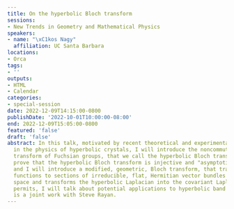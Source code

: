 ```yaml
---
title: On the hyperbolic Bloch transform
sessions:
- New Trends in Geometry and Mathematical Physics
speakers:
- name: "\xC1kos Nagy"
  affiliation: UC Santa Barbara
locations:
- Orca
tags:
- ''
outputs:
- HTML
- Calendar
categories:
- special-session
date: 2022-12-09T14:15:00-0800
publishDate: '2022-10-01T10:00:00-08:00'
end: 2022-12-09T15:05:00-0800
featured: 'false'
draft: 'false'
abstract: In this talk, motivated by recent theoretical and experimental developments
  in the physics of hyperbolic crystals, I will introduce the noncommutative Bloch
  transform of Fuchsian groups, that we call the hyperbolic Bloch transform. I will
  prove that the hyperbolic Bloch transform is injective and "asymptotically unitary"
  and I will introduce a modified, geometric, Bloch transform, that transforms wave
  functions to sections of irreducible, flat, Hermitian vector bundles over the orbit
  space and transforms the hyperbolic Laplacian into the covariant Laplacian. If time
  permits, I will talk about potential applications to hyperbolic band theory. This
  is a joint work with Steve Rayan.
---
```

